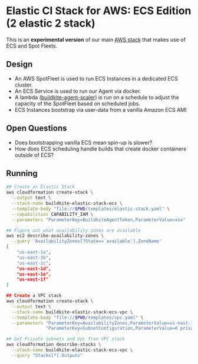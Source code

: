 # Elastic CI Stack for AWS: ECS Edition (2 elastic 2 stack)

This is an **experimental version** of our main [AWS stack](https://github.com/buildkite/elastic-ci-stack-for-aws) that makes use of ECS and Spot Fleets.

## Design

* An AWS SpotFleet is used to run ECS Instances in a dedicated ECS cluster.
* An ECS Service is used to run our Agent via docker.
* A lambda ([buildkite-agent-scaler](https://github.com/buildkite/buildkite-agent-scaler)) is run on a schedule to adjust the capacity of the SpotFleet based on scheduled jobs.
* ECS Instances bootstrap via user-data from a vanilla Amazon ECS AMI

## Open Questions

* Does bootstrapping vanilla ECS mean spin-up is slower?
* How does ECS scheduling handle builds that create docker containers outside of ECS?

## Running

```bash
## Create an Elastic Stack
aws cloudformation create-stack \
  --output text \
  --stack-name buildkite-elastic-stack-ecs \
  --template-body "file://$PWD/templates/elastic-stack.yaml" \
  --capabilities CAPABILITY_IAM \
  --parameters "ParameterKey=BuildkiteAgentToken,ParameterValue=xxx"

## Figure out what availability zones are available
aws ec2 describe-availability-zones \
  --query 'AvailabilityZones[?State==`available`].ZoneName'
[
    "us-east-1a",
    "us-east-1b",
    "us-east-1c",
    "us-east-1d",
    "us-east-1e",
    "us-east-1f"
]

## Create a VPC stack
aws cloudformation create-stack \
  --output text \
  --stack-name buildkite-elastic-stack-ecs-vpc \
  --template-body "file://$PWD/templates/vpc.yaml" \
  --parameters "ParameterKey=AvailabilityZones,ParameterValue=us-east-1a\\,us-east-1b\\,us-east-1c\\,us-east-1d\\,us-east-1e\\,us-east-1f" \
               "ParameterKey=SubnetConfiguration,ParameterValue=6 private subnets + 2 public subnets with NAT Gateways for internet access"

## Get Private Subnets and Vpc from VPC stack
aws cloudformation describe-stacks \
  --stack-name buildkite-elastic-stack-ecs-vpc \
  --query "Stacks[*].Outputs"



```
